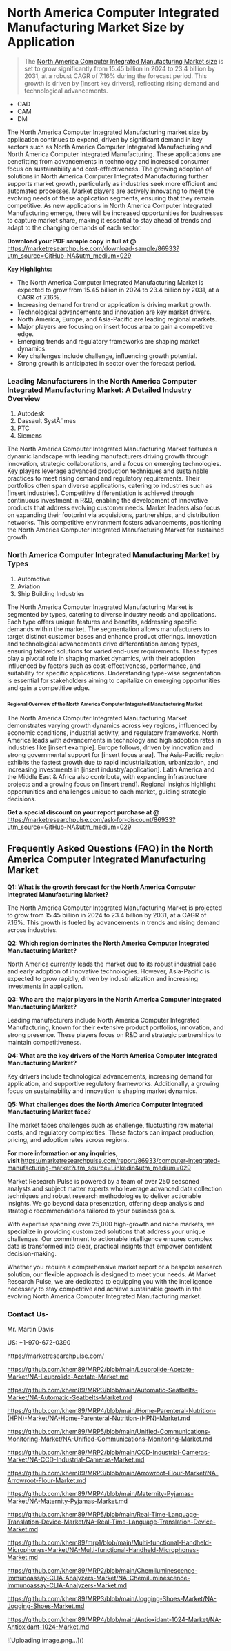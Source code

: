 <h1>North America Computer Integrated Manufacturing Market&nbsp;Size by Application</h1><blockquote><p>The <a href="https://marketresearchpulse.com/download-sample/86933?utm_source=GitHub-NA&amp;utm_medium=029">North America Computer Integrated Manufacturing Market size</a> is set to grow significantly from 15.45 billion in 2024 to 23.4 billion by 2031, at a robust CAGR of 7.16% during the forecast period. This growth is driven by [insert key drivers], reflecting rising demand and technological advancements.</p></blockquote><ul><li>CAD <li> CAM <li> DM</li></ul><p>The North America Computer Integrated Manufacturing market size by application continues to expand, driven by significant demand in key sectors such as North America Computer Integrated Manufacturing and North America Computer Integrated Manufacturing. These applications are benefitting from advancements in technology and increased consumer focus on sustainability and cost-effectiveness. The growing adoption of solutions in North America Computer Integrated Manufacturing further supports market growth, particularly as industries seek more efficient and automated processes. Market players are actively innovating to meet the evolving needs of these application segments, ensuring that they remain competitive. As new applications in North America Computer Integrated Manufacturing emerge, there will be increased opportunities for businesses to capture market share, making it essential to stay ahead of trends and adapt to the changing demands of each sector.</p><p><strong>Download your PDF sample copy in full at @ </strong><a href="https://marketresearchpulse.com/download-sample/86933?utm_source=GitHub-NA&amp;utm_medium=029">https://marketresearchpulse.com/download-sample/86933?utm_source=GitHub-NA&amp;utm_medium=029</a></p><p><strong>Key Highlights: </strong></p><ul><li>The North America Computer Integrated Manufacturing Market is expected to grow from 15.45 billion in 2024 to 23.4 billion by 2031, at a CAGR of 7.16%.</li><li>Increasing demand for trend or application is driving market growth.</li><li>Technological advancements and innovation are key market drivers.</li><li>North America, Europe, and Asia-Pacific are leading regional markets.</li><li>Major players are focusing on insert focus area to gain a competitive edge.</li><li>Emerging trends and regulatory frameworks are shaping market dynamics.</li><li>Key challenges include challenge, influencing growth potential.</li><li>Strong growth is anticipated in sector over the forecast period.</li></ul><h3>Leading Manufacturers in the North America Computer Integrated Manufacturing Market: A Detailed Industry Overview</h3><ol><li>Autodesk</li><li>Dassault SystÃ¨mes</li><li>PTC</li><li>Siemens</li></ol><div class="flex max-w-full flex-col flex-grow"><div class="min-h-8 text-message flex w-full flex-col items-end gap-2 whitespace-normal break-words [.text-message+&amp;]:mt-5" dir="auto" data-message-author-role="assistant" data-message-id="fd8432e4-4910-450d-b182-61b7bfb0a01f" data-message-model-slug="gpt-4o"><div class="flex w-full flex-col gap-1 empty:hidden first:pt-[3px]"><div class="markdown prose w-full break-words dark:prose-invert light"><p>The North America Computer Integrated Manufacturing Market features a dynamic landscape with leading manufacturers driving growth through innovation, strategic collaborations, and a focus on emerging technologies. Key players leverage advanced production techniques and sustainable practices to meet rising demand and regulatory requirements. Their portfolios often span diverse applications, catering to industries such as [insert industries]. Competitive differentiation is achieved through continuous investment in R&amp;D, enabling the development of innovative products that address evolving customer needs. Market leaders also focus on expanding their footprint via acquisitions, partnerships, and distribution networks. This competitive environment fosters advancements, positioning the North America Computer Integrated Manufacturing Market for sustained growth.</p></div></div></div></div><h3>North America Computer Integrated Manufacturing Market by Types</h3><ol><li>Automotive <li> Aviation <li> Ship Building Industries</li></ol><div class="flex max-w-full flex-col flex-grow"><div class="min-h-8 text-message flex w-full flex-col items-end gap-2 whitespace-normal break-words [.text-message+&amp;]:mt-5" dir="auto" data-message-author-role="assistant" data-message-id="084470be-0bb7-4664-bddf-5156b4f41249" data-message-model-slug="gpt-4o-mini"><div class="flex w-full flex-col gap-1 empty:hidden first:pt-[3px]"><div class="markdown prose w-full break-words dark:prose-invert light"><p>The North America Computer Integrated Manufacturing Market is segmented by types, catering to diverse industry needs and applications. Each type offers unique features and benefits, addressing specific demands within the market. The segmentation allows manufacturers to target distinct customer bases and enhance product offerings. Innovation and technological advancements drive differentiation among types, ensuring tailored solutions for varied end-user requirements. These types play a pivotal role in shaping market dynamics, with their adoption influenced by factors such as cost-effectiveness, performance, and suitability for specific applications. Understanding type-wise segmentation is essential for stakeholders aiming to capitalize on emerging opportunities and gain a competitive edge.</p></div></div></div></div><h3><span style="font-size: 11px;">Regional Overview of the North America Computer Integrated Manufacturing Market</span></h3><div class="flex max-w-full flex-col flex-grow"><div class="min-h-8 text-message flex w-full flex-col items-end gap-2 whitespace-normal break-words [.text-message+&amp;]:mt-5" dir="auto" data-message-author-role="assistant" data-message-id="e9038762-ce64-4e30-91c9-9bd413514231" data-message-model-slug="gpt-4o-mini"><div class="flex w-full flex-col gap-1 empty:hidden first:pt-[3px]"><div class="markdown prose w-full break-words dark:prose-invert light"><p>The North America Computer Integrated Manufacturing Market demonstrates varying growth dynamics across key regions, influenced by economic conditions, industrial activity, and regulatory frameworks. North America leads with advancements in technology and high adoption rates in industries like [insert example]. Europe follows, driven by innovation and strong governmental support for [insert focus area]. The Asia-Pacific region exhibits the fastest growth due to rapid industrialization, urbanization, and increasing investments in [insert industry/application]. Latin America and the Middle East &amp; Africa also contribute, with expanding infrastructure projects and a growing focus on [insert trend]. Regional insights highlight opportunities and challenges unique to each market, guiding strategic decisions.</p></div></div></div></div><p><strong>Get a special discount on your report purchase at @ </strong><a href="https://marketresearchpulse.com/ask-for-discount/86933?utm_source=GitHub-NA&amp;utm_medium=029">https://marketresearchpulse.com/ask-for-discount/86933?utm_source=GitHub-NA&amp;utm_medium=029</a></p><h2>Frequently Asked Questions (FAQ) in the North America Computer Integrated Manufacturing Market</h2><p><strong>Q1: What is the growth forecast for the North America Computer Integrated Manufacturing Market?</strong></p><p>The North America Computer Integrated Manufacturing Market is projected to grow from 15.45 billion in 2024 to 23.4 billion by 2031, at a CAGR of 7.16%. This growth is fueled by advancements in trends and rising demand across industries.</p><p><strong>Q2: Which region dominates the North America Computer Integrated Manufacturing Market?</strong></p><p>North America currently leads the market due to its robust industrial base and early adoption of innovative technologies. However, Asia-Pacific is expected to grow rapidly, driven by industrialization and increasing investments in application.</p><p><strong>Q3: Who are the major players in the North America Computer Integrated Manufacturing Market?</strong></p><p>Leading manufacturers include North America Computer Integrated Manufacturing, known for their extensive product portfolios, innovation, and strong presence. These players focus on R&amp;D and strategic partnerships to maintain competitiveness.</p><p><strong>Q4: What are the key drivers of the North America Computer Integrated Manufacturing Market?</strong></p><p>Key drivers include technological advancements, increasing demand for application, and supportive regulatory frameworks. Additionally, a growing focus on sustainability and innovation is shaping market dynamics.</p><p><strong>Q5: What challenges does the North America Computer Integrated Manufacturing Market face?</strong></p><p>The market faces challenges such as challenge, fluctuating raw material costs, and regulatory complexities. These factors can impact production, pricing, and adoption rates across regions.</p><p><strong>For more information or any inquiries, visit&nbsp;</strong><a href="https://marketresearchpulse.com/report/86933/computer-integrated-manufacturing-market?utm_source=Linkedin&utm_medium=029">https://marketresearchpulse.com/report/86933/computer-integrated-manufacturing-market?utm_source=Linkedin&utm_medium=029</a></p><p>Market Research Pulse is powered by a team of over 250 seasoned analysts and subject matter experts who leverage advanced data collection techniques and robust research methodologies to deliver actionable insights. We go beyond data presentation, offering deep analysis and strategic recommendations tailored to your business goals.</p><p>With expertise spanning over 25,000 high-growth and niche markets, we specialize in providing customized solutions that address your unique challenges. Our commitment to actionable intelligence ensures complex data is transformed into clear, practical insights that empower confident decision-making.</p><p>Whether you require a comprehensive market report or a bespoke research solution, our flexible approach is designed to meet your needs. At Market Research Pulse, we are dedicated to equipping you with the intelligence necessary to stay competitive and achieve sustainable growth in the evolving North America Computer Integrated Manufacturing market.</p><h3><strong>Contact Us-</strong></h3><p>Mr. Martin Davis</p><p>US: +1-970-672-0390</p><p>https://marketresearchpulse.com/</p><p><a href="https://github.com/khem89/MRP2/blob/main/Leuprolide-Acetate-Market/NA-Leuprolide-Acetate-Market.md">https://github.com/khem89/MRP2/blob/main/Leuprolide-Acetate-Market/NA-Leuprolide-Acetate-Market.md</a></p><p><a href="https://github.com/khem89/MRP3/blob/main/Automatic-Seatbelts-Market/NA-Automatic-Seatbelts-Market.md">https://github.com/khem89/MRP3/blob/main/Automatic-Seatbelts-Market/NA-Automatic-Seatbelts-Market.md</a></p><p><a href="https://github.com/khem89/MRP4/blob/main/Home-Parenteral-Nutrition-(HPN)-Market/NA-Home-Parenteral-Nutrition-(HPN)-Market.md">https://github.com/khem89/MRP4/blob/main/Home-Parenteral-Nutrition-(HPN)-Market/NA-Home-Parenteral-Nutrition-(HPN)-Market.md</a></p><p><a href="https://github.com/khem89/MRP5/blob/main/Unified-Communications-Monitoring-Market/NA-Unified-Communications-Monitoring-Market.md">https://github.com/khem89/MRP5/blob/main/Unified-Communications-Monitoring-Market/NA-Unified-Communications-Monitoring-Market.md</a></p><p><a href="https://github.com/khem89/MRP2/blob/main/CCD-Industrial-Cameras-Market/NA-CCD-Industrial-Cameras-Market.md">https://github.com/khem89/MRP2/blob/main/CCD-Industrial-Cameras-Market/NA-CCD-Industrial-Cameras-Market.md</a></p><p><a href="https://github.com/khem89/MRP3/blob/main/Arrowroot-Flour-Market/NA-Arrowroot-Flour-Market.md">https://github.com/khem89/MRP3/blob/main/Arrowroot-Flour-Market/NA-Arrowroot-Flour-Market.md</a></p><p><a href="https://github.com/khem89/MRP4/blob/main/Maternity-Pyjamas-Market/NA-Maternity-Pyjamas-Market.md">https://github.com/khem89/MRP4/blob/main/Maternity-Pyjamas-Market/NA-Maternity-Pyjamas-Market.md</a></p><p><a href="https://github.com/khem89/MRP5/blob/main/Real-Time-Language-Translation-Device-Market/NA-Real-Time-Language-Translation-Device-Market.md">https://github.com/khem89/MRP5/blob/main/Real-Time-Language-Translation-Device-Market/NA-Real-Time-Language-Translation-Device-Market.md</a></p><p><a href="https://github.com/khem89/mrp1/blob/main/Multi-functional-Handheld-Microphones-Market/NA-Multi-functional-Handheld-Microphones-Market.md">https://github.com/khem89/mrp1/blob/main/Multi-functional-Handheld-Microphones-Market/NA-Multi-functional-Handheld-Microphones-Market.md</a></p><p><a href="https://github.com/khem89/MRP2/blob/main/Chemiluminescence-Immunoassay-CLIA-Analyzers-Market/NA-Chemiluminescence-Immunoassay-CLIA-Analyzers-Market.md">https://github.com/khem89/MRP2/blob/main/Chemiluminescence-Immunoassay-CLIA-Analyzers-Market/NA-Chemiluminescence-Immunoassay-CLIA-Analyzers-Market.md</a></p><p><a href="https://github.com/khem89/MRP3/blob/main/Jogging-Shoes-Market/NA-Jogging-Shoes-Market.md">https://github.com/khem89/MRP3/blob/main/Jogging-Shoes-Market/NA-Jogging-Shoes-Market.md</a></p><p><a href="https://github.com/khem89/MRP4/blob/main/Antioxidant-1024-Market/NA-Antioxidant-1024-Market.md">https://github.com/khem89/MRP4/blob/main/Antioxidant-1024-Market/NA-Antioxidant-1024-Market.md</a></p>
![Uploading image.png…]()
